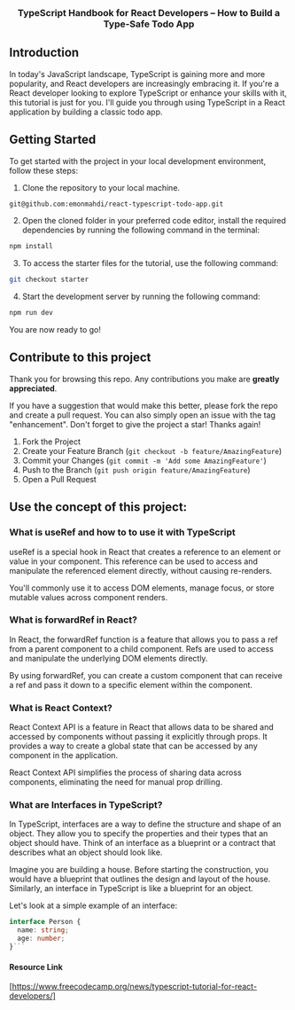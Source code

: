 <div id="top"></div>

<!-- PROJECT LOGO -->
<br />
<div align="center">

<h3 align="center">TypeScript Handbook for React Developers – How to Build a Type-Safe Todo App</h3>
</div>

## Introduction

In today's JavaScript landscape, TypeScript is gaining more and more popularity,
and React developers are increasingly embracing it. If you're a React developer
looking to explore TypeScript or enhance your skills with it, this tutorial is
just for you. I'll guide you through using TypeScript in a React application by
building a classic todo app.

## Getting Started

To get started with the project in your local development environment, follow
these steps:

1. Clone the repository to your local machine.

```bash
git@github.com:emonmahdi/react-typescript-todo-app.git
```

2. Open the cloned folder in your preferred code editor, install the required
   dependencies by running the following command in the terminal:

```bash
npm install
```

3. To access the starter files for the tutorial, use the following command:

```bash
git checkout starter
```

4. Start the development server by running the following command:

```bash
npm run dev
```

You are now ready to go!

## Contribute to this project

Thank you for browsing this repo. Any contributions you make are **greatly
appreciated**.

If you have a suggestion that would make this better, please fork the repo and
create a pull request. You can also simply open an issue with the tag
"enhancement". Don't forget to give the project a star! Thanks again!

1. Fork the Project
2. Create your Feature Branch (`git checkout -b feature/AmazingFeature`)
3. Commit your Changes (`git commit -m 'Add some AmazingFeature'`)
4. Push to the Branch (`git push origin feature/AmazingFeature`)
5. Open a Pull Request

## Use the concept of this project:

### What is useRef and how to to use it with TypeScript

useRef is a special hook in React that creates a reference to an element or
value in your component. This reference can be used to access and manipulate the
referenced element directly, without causing re-renders.

You'll commonly use it to access DOM elements, manage focus, or store mutable
values across component renders.

### What is forwardRef in React?

In React, the forwardRef function is a feature that allows you to pass a ref
from a parent component to a child component. Refs are used to access and
manipulate the underlying DOM elements directly.

By using forwardRef, you can create a custom component that can receive a ref
and pass it down to a specific element within the component.

### What is React Context?

React Context API is a feature in React that allows data to be shared and
accessed by components without passing it explicitly through props. It provides
a way to create a global state that can be accessed by any component in the
application.

React Context API simplifies the process of sharing data across components,
eliminating the need for manual prop drilling.

### What are Interfaces in TypeScript?

In TypeScript, interfaces are a way to define the structure and shape of an
object. They allow you to specify the properties and their types that an object
should have. Think of an interface as a blueprint or a contract that describes
what an object should look like.

Imagine you are building a house. Before starting the construction, you would
have a blueprint that outlines the design and layout of the house. Similarly, an
interface in TypeScript is like a blueprint for an object.

Let's look at a simple example of an interface:

````ts
interface Person {
  name: string;
  age: number;
}```
````

#### Resource Link

[https://www.freecodecamp.org/news/typescript-tutorial-for-react-developers/]
